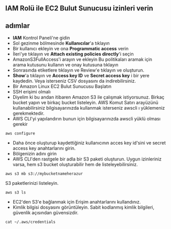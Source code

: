 IAM Rolü ile EC2 Bulut Sunucusu izinleri verin
--

adımlar
--

- **IAM** Kontrol Paneli'ne gidin
- Sol gezinme bölmesinde **Kullanıcılar**'a tıklayın
- Bir kullanıcı ekleyin ve ona **Programmatic access** verin
- İleri'ye tıklayın ve **Attach existing policies directly**'i seçin
- AmazonS3FullAccess'i arayın ve ekleyin Bu politikaları aramak için arama kutusunu kullanın ve onay kutusuna tıklayın
- Sonrasında etiketlere tıklayın ve Review'e tıklayın ve oluşturun.
- **Show**'a tıklayın ve **Access key ID** ve **Secret access key** i bir yere kaydedin. Veya isterseniz CSV dosyasını da indirebilirsiniz.
- Bir Amazon Linux EC2 Bulut Sunucusu Başlatın
- SSH erişimi olmalı
- Diyelim ki bu andan itibaren Amazon S3 ile çalışmak istiyorsunuz. Birkaç bucket yapın ve birkaç bucket listeleyin. AWS Komut Satırı arayüzünü kullanabilirsiniz bilgisayarınızda kullanmak isterseniz awscli ı yüklemeniz gerekmektedir.
- AWS CLI'yi yapılandırın bunun için bilgisayarınızda awscli yüklü olması gerekir
```console
aws configure
```
- Daha önce oluşturup kaydettiğiniz kullanıcının acces key id'sini ve secret access key anahtarlarını girin.
- Bölgenizin adını girin
- AWS CLI'den rastgele bir adla bir S3 paketi oluşturun. Uygun izinleriniz varsa, hem s3 bucket oluşturabilir hem de listeleyebilirsiniz.
```console
aws s3 mb s3://mybucketnameherazur
```
S3 paketlerinizi listeleyin.
```console
aws s3 ls
```
- EC2'den S3'e bağlanmak için Erişim anahtarlarını kullandınız.
- Kimlik bilgisi dosyasını görüntüleyin. Sabit kodlanmış kimlik bilgileri, güvenlik açısından güvensizdir.
```console
cat ~/.aws/credentials
```
